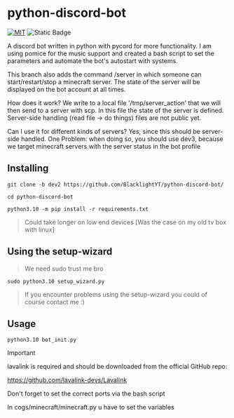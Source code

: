 # python-discord-bot
[![MIT](https://img.shields.io/github/license/BlacklightYT/python-discord-bot?color=a3425d)](https://github.com/BlacklightYT/python-discord-bot/blob/main/LICENSE) ![Static Badge](https://img.shields.io/badge/python-3.10-brightgreen?style=flat&logo=python)

A discord bot written in python with pycord for more functionality.
I am using pomice for the music support and created a bash script 
to set the parameters and automate the bot's autostart with systems.

This branch also adds the command /server in which someone can start/restart/stop 
a minecraft server. The state of the server will be displayed on the bot account
at all times.

How does it work?
We write to a local file '/tmp/server_action' that we will then send to a server
with scp. In this file the state of the server is defined. 
Server-side handling (read file -> do things) files are not public yet.

Can I use it for different kinds of servers?
Yes, since this should be server-side handled. 
One Problem: when doing so, you should use dev3, because we target 
minecraft servers with the server status in the bot profile 

## Installing
``` 
git clone -b dev2 https://github.com/BlacklightYT/python-discord-bot/
```
```
cd python-discord-bot
```
```
python3.10 -m pip install -r requirements.txt
```
> Could take longer on low end devices
> [Was the case on my old tv box with linux]

## Using the setup-wizard
> We need sudo trust me bro
```
sudo python3.10 setup_wizard.py
```
> If you encounter problems using the setup-wizard you could of course contact me :)

## Usage
```
python3.10 bot_init.py
```

> [!IMPORTANT]
> lavalink is required and should be downloaded from the official GitHub repo:
> 
> https://github.com/lavalink-devs/Lavalink
> 
> Don't forget to set the correct ports via the bash script
>
> In cogs/minecraft/minecraft.py u have to set the variables

